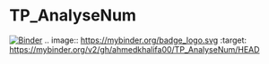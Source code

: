 # TP_AnalyseNum
[![Binder](https://mybinder.org/badge_logo.svg)](https://mybinder.org/v2/gh/ahmedkhalifa00/TP_AnalyseNum/HEAD)
.. image:: https://mybinder.org/badge_logo.svg
 :target: https://mybinder.org/v2/gh/ahmedkhalifa00/TP_AnalyseNum/HEAD
